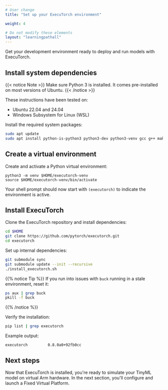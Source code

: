 ```yaml
---
# User change
title: "Set up your ExecuTorch environment"

weight: 4

# Do not modify these elements
layout: "learningpathall"
---
```


Get your development environment ready to deploy and run models with ExecuTorch.

## Install system dependencies

{{< notice Note >}}
Make sure Python 3 is installed. It comes pre-installed on most versions of Ubuntu.
{{< /notice >}}

These instructions have been tested on:

- Ubuntu 22.04 and 24.04
- Windows Subsystem for Linux (WSL)

Install the required system packages:

```bash
sudo apt update
sudo apt install python-is-python3 python3-dev python3-venv gcc g++ make -y
```

## Create a virtual environment

Create and activate a Python virtual environment:

```console
python3 -m venv $HOME/executorch-venv
source $HOME/executorch-venv/bin/activate
```
Your shell prompt should now start with `(executorch)` to indicate the environment is active.

## Install ExecuTorch

Clone the ExecuTorch repository and install dependencies:

``` bash
cd $HOME
git clone https://github.com/pytorch/executorch.git
cd executorch
```

Set up internal dependencies:

```bash
git submodule sync
git submodule update --init --recursive
./install_executorch.sh
```

{{% notice Tip %}}
If you run into issues with `buck` running in a stale environment, reset it:

```bash
ps aux | grep buck
pkill -f buck
```
{{% /notice %}}

Verify the installation:

```bash
pip list | grep executorch
```
Example output:

```output
executorch         0.8.0a0+92fb0cc
```

## Next steps

Now that ExecuTorch is installed, you're ready to simulate your TinyML model on virtual Arm hardware. In the next section, you'll configure and launch a Fixed Virtual Platform.
